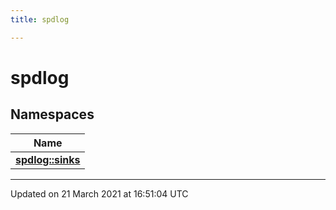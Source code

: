 ```yaml
---
title: spdlog

---
```


# spdlog

## Namespaces

| Name           |
| -------------- |
| **[spdlog::sinks](/engine/Namespaces/namespacespdlog_1_1sinks/)**  |






-------------------------------

Updated on 21 March 2021 at 16:51:04 UTC